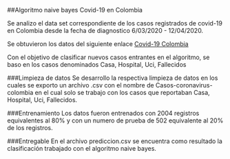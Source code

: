 ##Algoritmo naive bayes Covid-19 en Colombia 

Se analizo el data set correspondiente de los casos registrados de covid-19 en Colombia
desde la fecha de diagnostico 6/03/2020 - 12/04/2020.

Se obtuvieron los datos del siguiente enlace [Covid-19 Colombia](https://cutt.ly/ttYaOcc)

Con el objetivo de clasificar nuevos casos entrantes en el algoritmo, se baso en los casos denominados Casa, Hospital, Uci, Fallecidos


###Limpieza de datos
Se desarrollo la respectiva limpieza de datos en los cuales se exporto un archivo .csv
con el nombre de Casos-coronavirus-colombia en el cual solo se trabajo con los casos que reportaban Casa, Hospital, Uci, Fallecidos.

###Entrenamiento
Los datos fueron entrenados con 2004 registros equivalentes al 80% y con un numero de prueba de 502 equivalente al 20% de los registros. 

###Entregable
En el archivo prediccion.csv se encuentra como resultado la clasificación trabajado con el algoritmo naive bayes.
